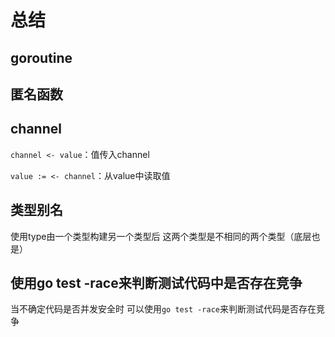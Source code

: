 # 总结

## goroutine

## 匿名函数

## channel

`channel <- value`：值传入channel

`value := <- channel`：从value中读取值

## 类型别名
使用type由一个类型构建另一个类型后
这两个类型是不相同的两个类型（底层也是）

## 使用go test -race来判断测试代码中是否存在竞争
当不确定代码是否并发安全时
可以使用`go test -race`来判断测试代码是否存在竞争